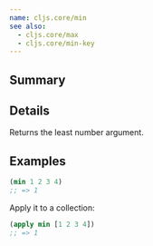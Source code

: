 ```yaml
---
name: cljs.core/min
see also:
  - cljs.core/max
  - cljs.core/min-key
---
```


## Summary

## Details

Returns the least number argument.

## Examples

```clj
(min 1 2 3 4)
;; => 1
```

Apply it to a collection:

```clj
(apply min [1 2 3 4])
;; => 1
```
